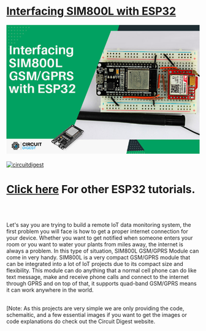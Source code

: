 # [Interfacing SIM800L with ESP32](https://circuitdigest.com/microcontroller-projects/interfacing-sim800l-module-with-esp32)


<img src="https://github.com/Circuit-Digest/Basic-ESP32-Tutorials/blob/main/Interfacing%20SIM800L%20with%20ESP32/images/title%20_image.jpg" width="" alt="alt_text" title="image_tooltip">
<br>

<br>
<a href="https://circuitdigest.com/tags/ESP32"><img src="https://img.shields.io/static/v1?label=&labelColor=505050&message=ESP32 Tutorials Circuit Digest&color=%230076D6&style=social&logo=google-chrome&logoColor=%230076D6" alt="circuitdigest"/></a>
<br>

[<h1>Click here](https://circuitdigest.com/tags/ESP32) For other ESP32 tutorials.</h1>


<br>
<br>

 Let's say you are trying to build a remote IoT data monitoring system, the first problem you will face is how to get a 
 proper internet connection for your device. Whether you want to get notified when someone enters your room or you want 
 to water your plants from miles away, the internet is always a problem. In this type of situation, SIM800L GSM/GPRS Module
 can come in very handy. SIM800L is a very compact GSM/GPRS module that can be integrated into a lot of IoT projects due to 
 its compact size and flexibility. This module can do anything that a normal cell phone can do like text message, make and 
 receive phone calls and connect to the internet through GPRS and on top of that, it supports quad-band GSM/GPRS means it
 can work anywhere in the world.

<br>
[Note: As this projects are very simple we are only providing the code, schemaitic, and a few essential images if you want to get the images or code explanations do check out the Circuit Digest website.
<br>
<br>
